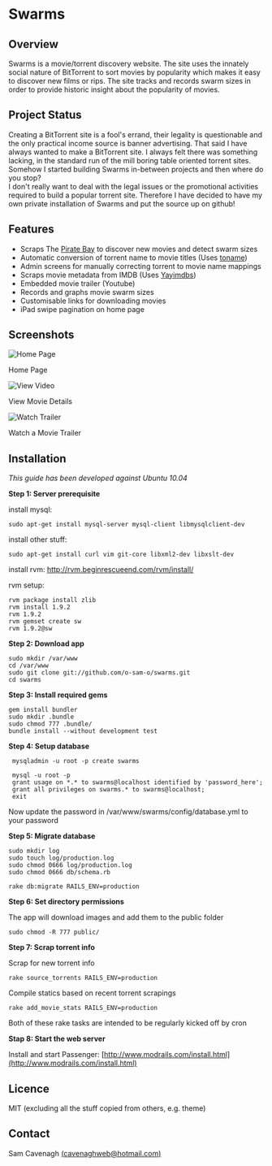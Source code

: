 # Swarms

Overview
--------
Swarms is a movie/torrent discovery website.  The site uses the innately social nature of BitTorrent to sort movies by popularity which makes it easy to discover new films or rips.  The site tracks and records swarm sizes in order to provide historic insight about the popularity of movies.

Project Status
--------------
Creating a BitTorrent site is a fool's errand, their legality is questionable and the only practical income source is banner advertising.  That said I have always wanted to make a BitTorrent site.
I always felt there was something lacking, in the standard run of the mill boring table oriented torrent sites.  Somehow I started building Swarms in-between projects and then where do you stop?  
I don't really want to deal with the legal issues or the promotional activities required to build a popular torrent site.  Therefore I have decided to have my own private installation of Swarms and put the
source up on github!


Features
--------
 * Scraps The [Pirate Bay](http://thepiratebay.org/) to discover new movies and detect swarm sizes
 * Automatic conversion of torrent name to movie titles (Uses [toname](http://github.com/o-sam-o/toname)) 
 * Admin screens for manually correcting torrent to movie name mappings
 * Scraps movie metadata from IMDB (Uses [Yayimdbs](http://github.com/o-sam-o/yayimdbs))
 * Embedded movie trailer (Youtube)
 * Records and graphs movie swarm sizes
 * Customisable links for downloading movies
 * iPad swipe pagination on home page

Screenshots
-----------

![Home Page](http://farm5.static.flickr.com/4022/5163897480_799a73de3b_z.jpg) 

Home Page

![View Video](http://farm5.static.flickr.com/4038/5163897550_5e4670b718_z.jpg)

View Movie Details

![Watch Trailer](http://farm5.static.flickr.com/4027/5163290689_605128edd1_z.jpg)

Watch a Movie Trailer

Installation
------------
_This guide has been developed against Ubuntu 10.04_

__Step 1: Server prerequisite__

install mysql:

    sudo apt-get install mysql-server mysql-client libmysqlclient-dev

install other stuff:

    sudo apt-get install curl vim git-core libxml2-dev libxslt-dev

install rvm: http://rvm.beginrescueend.com/rvm/install/

rvm setup:

    rvm package install zlib
    rvm install 1.9.2
    rvm 1.9.2
    rvm gemset create sw
    rvm 1.9.2@sw

__Step 2: Download app__

    sudo mkdir /var/www
    cd /var/www
    sudo git clone git://github.com/o-sam-o/swarms.git
    cd swarms

__Step 3: Install required gems__
    
    gem install bundler
    sudo mkdir .bundle
    sudo chmod 777 .bundle/
    bundle install --without development test 

__Step 4: Setup database__

     mysqladmin -u root -p create swarms
     
     mysql -u root -p
     grant usage on *.* to swarms@localhost identified by 'password_here';
     grant all privileges on swarms.* to swarms@localhost;
     exit

Now update the password in /var/www/swarms/config/database.yml to your password

__Step 5: Migrate database__

    sudo mkdir log
    sudo touch log/production.log
    sudo chmod 0666 log/production.log
    sudo chmod 0666 db/schema.rb

    rake db:migrate RAILS_ENV=production

__Step 6: Set directory permissions__

The app will download images and add them to the public folder

    sudo chmod -R 777 public/

__Step 7: Scrap torrent info__

Scrap for new torrent info

    rake source_torrents RAILS_ENV=production

Compile statics based on recent torrent scrapings

    rake add_movie_stats RAILS_ENV=production

Both of these rake tasks are intended to be regularly kicked off by cron

__Stap 8: Start the web server__

Install and start Passenger: [http://www.modrails.com/install.html](http://www.modrails.com/install.html)

Licence
-------
MIT (excluding all the stuff copied from others, e.g. theme)

Contact
-------
Sam Cavenagh [(cavenaghweb@hotmail.com)](mailto:cavenaghweb@hotmail.com)
